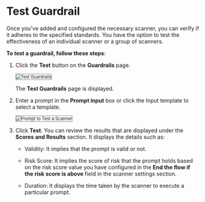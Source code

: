 # Test Guardrail

Once you've added and configured the necessary scanner, you can verify if it adheres to the specified standards. You have the option to test the effectiveness of an individual scanner or a group of scanners.

**To test a guardrail, follow these steps**:

1. Click the **Test** button on the **Guardrails** page.

    <img src="../images/test-guardrails.png" alt="Test Guardrails" title="Test Guardrails" style="border: 1px solid gray; zoom:80%;">

    The **Test Guardrails** page is displayed.

1. Enter a prompt in the **Prompt input** box or click the Input template to select a template.

    <img src="../images/prompt-to-test-a-scanner.png" alt="Prompt to Test a Scanner" title="Prompt to Test a Scanner" style="border: 1px solid gray; zoom:80%;">

1. Click **Test**. You can review the results that are displayed under the **Scores and Results** section.  It displays the details such as:

    * Validity: It implies that the prompt is valid or not.

    * Risk Score: It implies the score of risk that the prompt holds based on the risk score value you have configured in the **End the flow if the risk score is above** field in the scanner settings section.

    * Duration: It displays the time taken by the scanner to execute a particular prompt.
